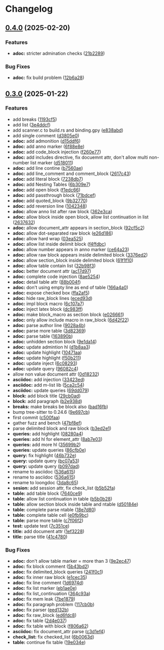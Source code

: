 # Changelog

## [0.4.0](https://github.com/cathaysia/tree-sitter-asciidoc/compare/v0.3.0...v0.4.0) (2025-02-20)


### Features

* **adoc:** stricter admination checks ([21b2289](https://github.com/cathaysia/tree-sitter-asciidoc/commit/21b22895e125cf4c9edf3693718be231f4ade499))


### Bug Fixes

* **adoc:** fix build problem ([12b6a28](https://github.com/cathaysia/tree-sitter-asciidoc/commit/12b6a28ce1171601820672c4e0c401c2e9eee1d9))

## [0.3.0](https://github.com/cathaysia/tree-sitter-asciidoc/compare/v0.2.0...v0.3.0) (2025-01-22)


### Features

* add breaks ([1193cf5](https://github.com/cathaysia/tree-sitter-asciidoc/commit/1193cf55417a17151174dfae87e645fe136a2f39))
* add list ([3e4ddcf](https://github.com/cathaysia/tree-sitter-asciidoc/commit/3e4ddcff9d5457f34889faa7fdc5d4b56170c9d4))
* add scanner.c to build.rs and binding.gpy ([e838abd](https://github.com/cathaysia/tree-sitter-asciidoc/commit/e838abdb258ea1f39cf5e0a7f099007f8c59d851))
* add single comment ([d3805e0](https://github.com/cathaysia/tree-sitter-asciidoc/commit/d3805e03341c13e376913ffc1618a6b1661800ce))
* **adoc:** add admonition ([d15ddf6](https://github.com/cathaysia/tree-sitter-asciidoc/commit/d15ddf6a55e80941d06ab3eb2ea106d6a5f8b22e))
* **adoc:** add anno marker ([6f88e8e](https://github.com/cathaysia/tree-sitter-asciidoc/commit/6f88e8e86ba46bab04f00f93f794260ee3e1e759))
* **adoc:** add code_block injection ([f260e77](https://github.com/cathaysia/tree-sitter-asciidoc/commit/f260e775c11d9c7235dedfb2338b6161794b1465))
* **adoc:** add includes directive, fix docuemnt attr, don't allow multi non-number list marker ([d518011](https://github.com/cathaysia/tree-sitter-asciidoc/commit/d5180114ae0d096858e7a315b3198b994a4fbc8d))
* **adoc:** add line contine ([b7560ae](https://github.com/cathaysia/tree-sitter-asciidoc/commit/b7560ae822e3a9b8b8623f50e89110cfb952f084))
* **adoc:** add line_comment and comment_block ([2617c43](https://github.com/cathaysia/tree-sitter-asciidoc/commit/2617c4325693446fcd2dce6396b855d8af44cc9e))
* **adoc:** add literal block ([7238db7](https://github.com/cathaysia/tree-sitter-asciidoc/commit/7238db72ea47afdda2eb26e03190d602685937af))
* **adoc:** add Nesting Tables ([6b309e7](https://github.com/cathaysia/tree-sitter-asciidoc/commit/6b309e71e35f755a3e2913c754ee6eba03b8272a))
* **adoc:** add open block ([f1edc66](https://github.com/cathaysia/tree-sitter-asciidoc/commit/f1edc662108009464e8b0ee60b67322cca9666a7))
* **adoc:** add passthrough block ([71bdcef](https://github.com/cathaysia/tree-sitter-asciidoc/commit/71bdcef7b891134fd2b6cbf4d672f876cd0bfd69))
* **adoc:** add quoted_block ([9b32770](https://github.com/cathaysia/tree-sitter-asciidoc/commit/9b32770955dc6faf147970eed18ad15d589454fa))
* **adoc:** add reversion line ([1042348](https://github.com/cathaysia/tree-sitter-asciidoc/commit/104234841132a87afb95dd79e96636cc118bf90b))
* **adoc:** allow anno list after raw block ([362e3ca](https://github.com/cathaysia/tree-sitter-asciidoc/commit/362e3ca7816df48dfe91f255168190ab2306a81c))
* **adoc:** allow block inside open block, allow list continuation in list ([2637632](https://github.com/cathaysia/tree-sitter-asciidoc/commit/263763250e123ceca8c4128cfbbd931fe967aaed))
* **adoc:** allow document_attr appears in section_block ([92cf5c2](https://github.com/cathaysia/tree-sitter-asciidoc/commit/92cf5c2072d175f399f3127566df38a8326006b5))
* **adoc:** allow dot-separated raw block ([e26d186](https://github.com/cathaysia/tree-sitter-asciidoc/commit/e26d1868413894662fde97d96f81d268060fef51))
* **adoc:** allow hard wrap ([03ea525](https://github.com/cathaysia/tree-sitter-asciidoc/commit/03ea525265bee0c5d85142c445233fcfdbc752ee))
* **adoc:** allow list inside delimit block ([f4ffdbc](https://github.com/cathaysia/tree-sitter-asciidoc/commit/f4ffdbcf8fc4ff3da62eb1415d2eb6fd06f68071))
* **adoc:** allow number appears in anno marker ([ce64a23](https://github.com/cathaysia/tree-sitter-asciidoc/commit/ce64a231bf241c3787c63f049f1a05bbdd3594e8))
* **adoc:** allow raw block appears inside delimited block ([3376ed2](https://github.com/cathaysia/tree-sitter-asciidoc/commit/3376ed24eb6d43156f549b74ec303b7411795922))
* **adoc:** allow section_block inside delimited block ([61f1f10](https://github.com/cathaysia/tree-sitter-asciidoc/commit/61f1f101e996bebcdab569b7871a7895fd21e4e9))
* **adoc:** allow table contain list ([32b98f3](https://github.com/cathaysia/tree-sitter-asciidoc/commit/32b98f313f6ee03ea02de6cbfe3fbe56a6a9538e))
* **adoc:** better document attr ([ac17d97](https://github.com/cathaysia/tree-sitter-asciidoc/commit/ac17d97f7eb5248931d4d4ca574d71bf9c8fe64d))
* **adoc:** complete code injection ([8ae5254](https://github.com/cathaysia/tree-sitter-asciidoc/commit/8ae52543faa3c10184a9a98ac3c70891609b55b7))
* **adoc:** detail table attr ([88b004f](https://github.com/cathaysia/tree-sitter-asciidoc/commit/88b004f5c3717e393c1ecd14b7e3d93103329ee5))
* **adoc:** don't using empty line as end of table ([166a4a0](https://github.com/cathaysia/tree-sitter-asciidoc/commit/166a4a0c8e7cc3383bc374ce9a9ca446ee547d3c))
* **adoc:** expose checked box ([ffa2af5](https://github.com/cathaysia/tree-sitter-asciidoc/commit/ffa2af5040a83659f41032010a346c7eb3fd3664))
* **adoc:** hide raw_block lines ([eced93d](https://github.com/cathaysia/tree-sitter-asciidoc/commit/eced93d573cdca24527e341a4b9af7575902eb13))
* **adoc:** impl block macro ([6c107a7](https://github.com/cathaysia/tree-sitter-asciidoc/commit/6c107a760bf81d6b7454bbd503daac8837990c37))
* **adoc:** inject latex block ([dc983ff](https://github.com/cathaysia/tree-sitter-asciidoc/commit/dc983ffa2f1144e69646a4ca1fca09428e58a3aa))
* **adoc:** make block_macro as section block ([e026661](https://github.com/cathaysia/tree-sitter-asciidoc/commit/e0266619fb1e2590f8c9e311396518c321c8e5da))
* **adoc:** only allow include macro in raw_block ([6d42f22](https://github.com/cathaysia/tree-sitter-asciidoc/commit/6d42f22f921182a193fa591a10a034915f4616d3))
* **adoc:** parse author line ([9028a4b](https://github.com/cathaysia/tree-sitter-asciidoc/commit/9028a4b278c43bfb380cb5980595af0bd7343a43))
* **adoc:** parse more table ([3d82369](https://github.com/cathaysia/tree-sitter-asciidoc/commit/3d82369169b912a2b45958073a424473747285b5))
* **adoc:** parse table ([163890b](https://github.com/cathaysia/tree-sitter-asciidoc/commit/163890bee76364b151fc89c52bdf9a8286840003))
* **adoc:** unhidden section block ([9e1da14](https://github.com/cathaysia/tree-sitter-asciidoc/commit/9e1da14b66c606cc5f81530370faf4e25bb7816c))
* **adoc:** update admintion hl ([d1b8aa3](https://github.com/cathaysia/tree-sitter-asciidoc/commit/d1b8aa3f95da9dfe069d3253fe85349a6ec8eeca))
* **adoc:** update highlight ([10471aa](https://github.com/cathaysia/tree-sitter-asciidoc/commit/10471aa638590eda9130b5814a1eb0d0ee082463))
* **adoc:** update highlight ([f50b211](https://github.com/cathaysia/tree-sitter-asciidoc/commit/f50b211cae7342355045efb735048456dfbd542d))
* **adoc:** update inject ([6c08293](https://github.com/cathaysia/tree-sitter-asciidoc/commit/6c08293cccead873ebafaaf25be8252e1d1dfc3b))
* **adoc:** update query ([96082c4](https://github.com/cathaysia/tree-sitter-asciidoc/commit/96082c49eb8dbb9de3a51269d7dea41c846e5f14))
* allow non value document attr ([0d18232](https://github.com/cathaysia/tree-sitter-asciidoc/commit/0d18232ca473dfca4cdd0ab38227810f5e346299))
* **asciidoc:** add injection ([33423ed](https://github.com/cathaysia/tree-sitter-asciidoc/commit/33423ed97cca9998cbb16bb9739520ad34eb5486))
* **asciidoc:** add m-list lib ([5ca2c54](https://github.com/cathaysia/tree-sitter-asciidoc/commit/5ca2c5448778c084e42211a4b80b7bf527b60e7e))
* **asciidoc:** update queries ([69dd079](https://github.com/cathaysia/tree-sitter-asciidoc/commit/69dd079189c607a85b610b896e27e735bd7c95c1))
* **block:** add block title ([29cb0ad](https://github.com/cathaysia/tree-sitter-asciidoc/commit/29cb0ad2c916fdfb9898be118e843ed0727f5db9))
* **block:** add paragraph ([b2e938d](https://github.com/cathaysia/tree-sitter-asciidoc/commit/b2e938de4d0947dbd776df1433994b19660e5aa2))
* **breaks:** make breaks be block also ([bad16fb](https://github.com/cathaysia/tree-sitter-asciidoc/commit/bad16fbae61dc034d8961a41b887b4b5109dbe0a))
* bump tree-sitter to 0.24.6 ([9e697cb](https://github.com/cathaysia/tree-sitter-asciidoc/commit/9e697cbd9001d1cf874478c984c634cbe9521e4c))
* first commit ([c500faa](https://github.com/cathaysia/tree-sitter-asciidoc/commit/c500faa5c34ed64b3e52a6b4298bfc78ac04e1f3))
* gather fuzz and bench ([47bf8ef](https://github.com/cathaysia/tree-sitter-asciidoc/commit/47bf8efda5a20ce1511596eb6ea6fcc12be0ab8d))
* parse delimited block and raw block ([b3ed2e1](https://github.com/cathaysia/tree-sitter-asciidoc/commit/b3ed2e1ace805c3241ea075b8095644d550fe986))
* **queries:** add highlight ([08280a4](https://github.com/cathaysia/tree-sitter-asciidoc/commit/08280a465911bbe2e5126f16aac96d6894fbcb23))
* **queries:** add hl for element_attr ([8ab7e03](https://github.com/cathaysia/tree-sitter-asciidoc/commit/8ab7e035306ed839d4262d63601a386c17499695))
* **queries:** add more hl ([35699b2](https://github.com/cathaysia/tree-sitter-asciidoc/commit/35699b285840e0efb15202c291306e224f1bff03))
* **queries:** update queries ([86cfb0e](https://github.com/cathaysia/tree-sitter-asciidoc/commit/86cfb0ec2d0a6969fbafa2df9e4691ec7a65e8ce))
* **query:** fix highlight ([46b732e](https://github.com/cathaysia/tree-sitter-asciidoc/commit/46b732e7dc004fe1a90334a8182aca58297923f1))
* **query:** update query ([bc07a53](https://github.com/cathaysia/tree-sitter-asciidoc/commit/bc07a53a44f43b23f70becb3b187c771fb20c641))
* **query:** update query ([b097dad](https://github.com/cathaysia/tree-sitter-asciidoc/commit/b097dad4f97d2911c74773e40faab78f7c5d2165))
* rename to asciidoc ([536a615](https://github.com/cathaysia/tree-sitter-asciidoc/commit/536a61517f5eac0f50b9834b1391021f10beea6d))
* rename to asciidoc ([536a615](https://github.com/cathaysia/tree-sitter-asciidoc/commit/536a61517f5eac0f50b9834b1391021f10beea6d))
* rename to loongdoc ([3da8c65](https://github.com/cathaysia/tree-sitter-asciidoc/commit/3da8c65e5db50874b9af13319040c0fb74a5c1a2))
* **sesion:** add session attr, fix check_list ([b5b52fa](https://github.com/cathaysia/tree-sitter-asciidoc/commit/b5b52fab567a30c6e0aac72ab788d387651ba253))
* **table:** add table block ([7640ce9](https://github.com/cathaysia/tree-sitter-asciidoc/commit/7640ce98075c78e62efcfc1b5417ee4681077633))
* **table:** allow list continuation in table ([b5b0b28](https://github.com/cathaysia/tree-sitter-asciidoc/commit/b5b0b281ff1c159e660c1514f295581b1db26c35))
* **table:** allow section block inside table and ntable ([d50184e](https://github.com/cathaysia/tree-sitter-asciidoc/commit/d50184e9062e343b8df8b47029aade3ae8ddb360))
* **table:** complete parse ntable ([18e7d80](https://github.com/cathaysia/tree-sitter-asciidoc/commit/18e7d8085d1b938d9c6ca58f2b9e95c3e5a34c7c))
* **table:** complete table cell ([e0fb9bc](https://github.com/cathaysia/tree-sitter-asciidoc/commit/e0fb9bc1d0f5c5025179ce58c475f7536f9979c5))
* **table:** parse more table ([c7f06f2](https://github.com/cathaysia/tree-sitter-asciidoc/commit/c7f06f2981054004c2d99b7b392cb1f2afe98053))
* **test:** update test ([7c351ce](https://github.com/cathaysia/tree-sitter-asciidoc/commit/7c351ced4dac858e4ec531ef48db7e08e717c64c))
* **title:** add document attr ([1ef3228](https://github.com/cathaysia/tree-sitter-asciidoc/commit/1ef3228b9953141a45997bf377f68a61306ef169))
* **title:** parse title ([41c4780](https://github.com/cathaysia/tree-sitter-asciidoc/commit/41c47802c10b681b7695104396cf1004f2db30d1))


### Bug Fixes

* **adoc:** don't allow table marker = more than 3 ([9e2ec47](https://github.com/cathaysia/tree-sitter-asciidoc/commit/9e2ec47e6b641dab0c4a73395996f4eadd046826))
* **adoc:** fix block comment ([5b43bd2](https://github.com/cathaysia/tree-sitter-asciidoc/commit/5b43bd256816e1e867a5f9c5e128e52e8c04e8a2))
* **adoc:** fix delimited_block queries ([241f0c1](https://github.com/cathaysia/tree-sitter-asciidoc/commit/241f0c1ffeab76fef463be28c7c498757dedd7ee))
* **adoc:** fix inner raw block ([e1cec35](https://github.com/cathaysia/tree-sitter-asciidoc/commit/e1cec35ada2542e84336e0634f4a162c6b4ffec9))
* **adoc:** fix line comment ([1d6974d](https://github.com/cathaysia/tree-sitter-asciidoc/commit/1d6974d0d5506bed0c605f41aeb75cdb08870ca1))
* **adoc:** fix list marker ([eb1ae0e](https://github.com/cathaysia/tree-sitter-asciidoc/commit/eb1ae0e706239343c42dd26efc02f03905e669fb))
* **adoc:** fix list_continuation ([364c93a](https://github.com/cathaysia/tree-sitter-asciidoc/commit/364c93a1604803d80406382c31f4faf96fbe8b10))
* **adoc:** fix mem leak ([7be1879](https://github.com/cathaysia/tree-sitter-asciidoc/commit/7be1879dd5f70d6d319b1414e093c36fa5b7ec9c))
* **adoc:** fix paragraph problem ([117cb0b](https://github.com/cathaysia/tree-sitter-asciidoc/commit/117cb0b29c309dbd188a8141c35896f8de36c78a))
* **adoc:** fix parser ([eed132b](https://github.com/cathaysia/tree-sitter-asciidoc/commit/eed132b9d8af715e1cc30f457417e12563223068))
* **adoc:** fix raw_block ([ed6fdc8](https://github.com/cathaysia/tree-sitter-asciidoc/commit/ed6fdc8660cfeab9f56132c9b9414c297950cd12))
* **adoc:** fix table ([2d4e037](https://github.com/cathaysia/tree-sitter-asciidoc/commit/2d4e037132a9dcf1e666ab5cad039496511d11a4))
* **adoc:** fix table with block ([f806a62](https://github.com/cathaysia/tree-sitter-asciidoc/commit/f806a62c543773166993b5c8a9c50fa067de12fe))
* **asciidoc:** fix document_attr parse ([c3d1ef4](https://github.com/cathaysia/tree-sitter-asciidoc/commit/c3d1ef4709c7146d21fbc3b2a7e51de41db90ff8))
* **check_list:** fix checked_list ([6b0063d](https://github.com/cathaysia/tree-sitter-asciidoc/commit/6b0063da81189678aff1e0d1429efedc912ba7f5))
* **table:** continue fix table ([19e034e](https://github.com/cathaysia/tree-sitter-asciidoc/commit/19e034e2b312f1e0ec25eca629f95a6cef34f988))
